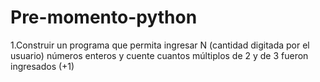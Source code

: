 # Pre-momento-python
 1.Construir un programa que permita ingresar N (cantidad digitada por el usuario) números enteros y cuente cuantos múltiplos de 2 y de 3 fueron ingresados (+1) 
